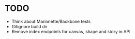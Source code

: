 # TODO

* Think about Marionette/Backbone tests
* Gitignore build dir
* Remove index endpoints for canvas, shape and story in API
